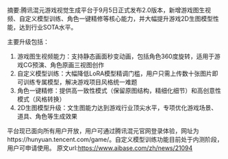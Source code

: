 摘要:腾讯混元游戏视觉生成平台于9月5日正式发布2.0版本，新增游戏图生视频、自定义模型训练、角色一键精修等核心能力，并大幅提升游戏2D生图模型性能，达到行业SOTA水平。

主要升级包括：
1. 游戏图生视频能力：支持静态画面秒变动画，包括角色360度旋转，适用于游戏CG预演、角色原画三视图创作
2. 自定义模型训练：大幅降低LoRA模型精调门槛，用户只需上传数十张图片即可训练专属模型，解决游戏项目风格统一难题
3. 角色一键精修：提供高一致性模式（保留原图结构，精细化细节）和高创意性模式（风格转换）
4. 2D生图模型升级：文生图能力达到游戏行业顶尖水平，专项优化游戏场景、道具、角色等生成效果

平台现已面向所有用户开放，用户可通过腾讯混元官网登录体验，网址为https://hunyuan.tencent.com/game/。自定义模型训练功能目前处于内测阶段，用户可申请使用。
原文url:https://www.aibase.com/zh/news/21094